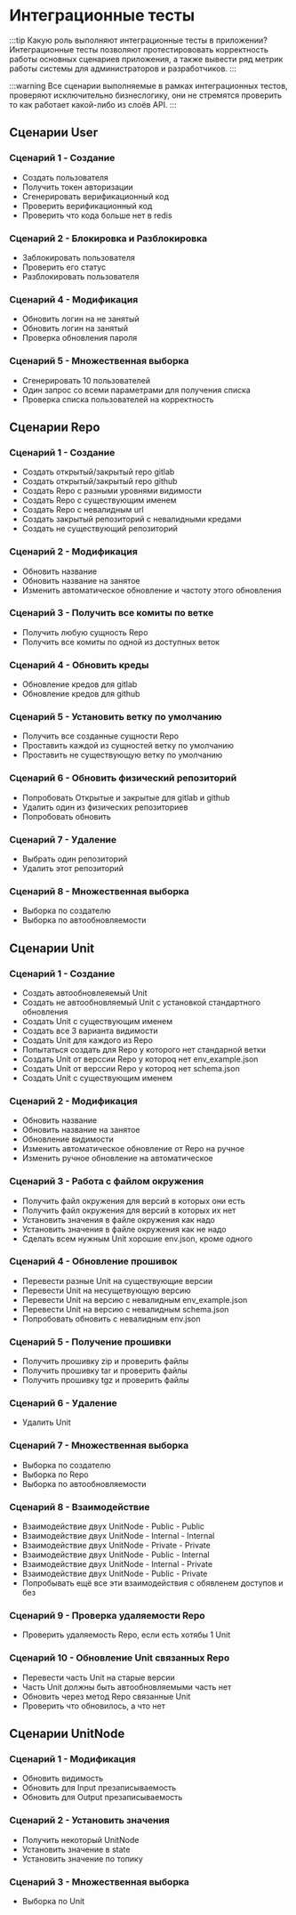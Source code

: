 # Интеграционные тесты

:::tip Какую роль выполняют интеграционные тесты в приложении?
Интеграционные тесты позволяют протестирововать корректность работы основных сценариев приложения, а также вывести ряд метрик работы системы для администраторов и разработчиков.
:::

:::warning 
Все сценарии выполняемые в рамках интеграционных тестов, проверяют исключительно бизнеслогику, они не стремятся проверить то как работает какой-либо из слоёв API.
:::

## Cценарии User

### Сценарий 1 - Cоздание
- Создать пользователя
- Получить токен авторизации
- Сгенерировать верификационный код
- Проверить верификационный код
- Проверить что кода больше нет в redis

### Сценарий 2 - Блокировка и Разблокировка
- Заблокировать пользователя
- Проверить его статус
- Разблокировать пользователя

### Сценарий 4 - Модификация
- Обновить логин на не занятый
- Обновить логин на занятый
- Проверка обновления пароля

### Сценарий 5 - Множественная выборка
- Сгенерировать 10 пользователей
- Один запрос со всеми параметрами для получения списка
- Проверка списка пользователей на корректность

## Cценарии Repo

### Сценарий 1 - Создание
- Создать открытый/закрытый repo gitlab
- Создать открытый/закрытый repo github
- Создать Repo с разными уровнями видимости
- Cоздать Repo с существующим именем
- Создать Repo с невалидным url
- Создать закрытый репозиторий с невалидными кредами
- Создать не существующий репозиторий

### Cценарий 2 - Модификация 
- Обновить название
- Обновить название на занятое
- Изменить автоматическое обновление и частоту этого обновления

### Cценарий 3 - Получить все комиты по ветке
- Получить любую сущность Repo
- Получить все комиты по одной из доступных веток

### Сценарий 4 - Обновить креды
- Обновление кредов для gitlab
- Обновление кредов для github

### Сценарий 5 - Установить ветку по умолчанию
- Получить все созданные сущности Repo
- Проставить каждой из сущностей ветку по умолчанию
- Проставить не существующую ветку по умолчанию

### Сценарий 6 - Обновить физический репозиторий
- Попробовать Открытые и закрытые для gitlab и github
- Удалить один из физических репозиториев
- Попробовать обновить

### Сценарий 7 - Удаление
- Выбрать один репозиторий
- Удалить этот репозиторий

### Сценарий 8 - Множественная выборка
- Выборка по создателю
- Выборка по автообновляемости

## Сценарии Unit

### Сценарий 1 - Создание
- Создать автообновлеяемый Unit
- Создать не автообновляемый Unit с установкой стандартного обновления
- Создать Unit с существующим именем
- Создать все 3 варианта видимости
- Создать Unit для каждого из Repo
- Попытаться создать для Repo у которого нет стандарной ветки
- Создать Unit от верссии Repo у котороq нет env_example.json
- Создать Unit от верссии Repo у котороq нет schema.json
- Создать Unit с существующим именем

### Cценарий 2 - Модификация 
- Обновить название
- Обновить название на занятое
- Обновление видимости
- Изменить автоматическое обновление от Repo на ручное
- Изменить ручное обновление на автоматическое

### Cценарий 3 - Работа с файлом окружения
- Получить файл окружения для версий в которых они есть
- Получить файл окружения для версий в которых их нет
- Установить значения в файле окружения как надо
- Установить значения в файле окружения как не надо
- Сделать всем нужным Unit хорошие env.json, кроме одного

### Сценарий 4 - Обновление прошивок
- Перевести разные Unit на существующие версии
- Перевести Unit на несущетвующую версию
- Перевести Unit на версию с невалидным env_example.json
- Перевести Unit на версию с невалидным schema.json
- Попробовать обновить с невалидным env.json

### Сценарий 5 - Получение прошивки
- Получить прошивку zip и проверить файлы
- Получить прошивку tar и проверить файлы
- Получить прошивку tgz и проверить файлы

### Сценарий 6 - Удаление
- Удалить Unit

### Сценарий 7 - Множественная выборка
- Выборка по создателю
- Выборка по Repo
- Выборка по автообновляемости

### Сценарий 8 - Взаимодействие
- Взаимодействие двух UnitNode - Public - Public
- Взаимодействие двух UnitNode - Internal - Internal
- Взаимодействие двух UnitNode - Private - Private
- Взаимодействие двух UnitNode - Public - Internal
- Взаимодействие двух UnitNode - Internal - Private
- Взаимодействие двух UnitNode - Public - Private
- Попробывать ещё все эти взаимодействия с обявленем доступов и без

### Сценарий 9 - Проверка удаляемости Repo
- Проверить удаляемость Repo, если есть хотябы 1 Unit

### Сценарий 10 - Обновление Unit связанных Repo
- Перевести часть Unit на старые версии
- Часть Unit должны быть автообновляемыми часть нет
- Обновить через метод Repo связанные Unit
- Проверить что обновилось, а что нет

## Сценарии UnitNode

### Cценарий 1 - Модификация 
- Обновить видимость
- Обновить для Input презаписываемость
- Обновить для Output презаписываемость

### Сценарий 2 - Установить значения
- Получить некоторый UnitNode
- Установить значение в state
- Установить значение по топику

### Сценарий 3 - Множественная выборка
- Выборка по Unit
